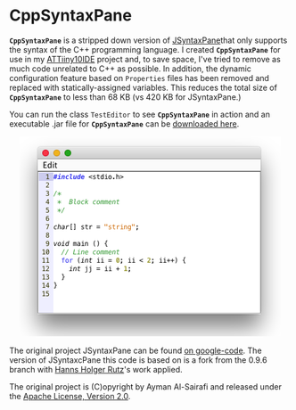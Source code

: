 # CppSyntaxPane

**`CppSyntaxPane`** is a stripped down version of [JSyntaxPane](https://github.com/nordfalk/jsyntaxpane)that only supports the syntax of the C++ programming language. I created **`CppSyntaxPane`** for use in my [ATTiiny10IDE](https://github.com/wholder/ATTiny10IDE) project and, to save space, I've tried to remove as much code unrelated to C++ as possible.  In addition, the dynamic configuration feature based on `Properties` files has been removed and replaced with statically-assigned variables.  This reduces the total size of **`CppSyntaxPane`** to less than 68 KB (vs 420 KB for JSyntaxPane.)

You can run the class `TestEditor` to see **`CppSyntaxPane`** in action and an executable .jar file for **`CppSyntaxPane`** can be [downloaded here](https://github.com/wholder/CppSyntaxPane/tree/master/out/artifacts/CppSyntaxPane_jar).

<p align="center"><img src="https://github.com/wholder/CppSyntaxPane/blob/master/images/CppSyntaxPane%20Screenshot.png"></p>

The original project JSyntaxPane can be found [on google-code](http://code.google.com/p/jsyntaxpane/). The version of JSyntaxcPane this code is based on is a fork from the 0.9.6 branch with [Hanns Holger Rutz](https://github.com/Sciss/SyntaxPane)'s work applied.

The original project is (C)opyright by Ayman Al-Sairafi and released under the [Apache License, Version 2.0](http://github.com/Sciss/JSyntaxPane/blob/master/licenses/JSyntaxPane-License.txt).


